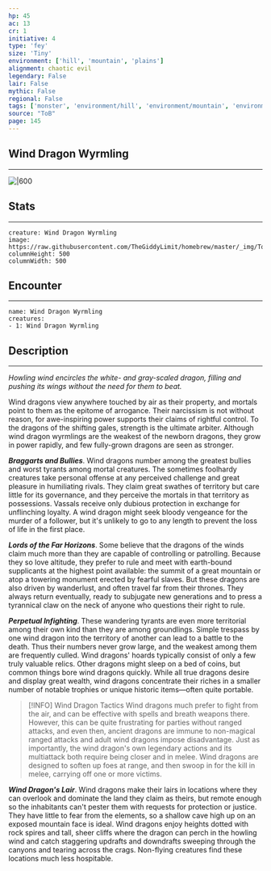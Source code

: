 ```yaml
---
hp: 45
ac: 13
cr: 1
initiative: 4
type: 'fey'    
size: 'Tiny'
environment: ['hill', 'mountain', 'plains']
alignment: chaotic evil
legendary: False
lair: False
mythic: False
regional: False
tags: ['monster', 'environment/hill', 'environment/mountain', 'environment/plains']
source: "ToB"
page: 145
---
```


## Wind Dragon Wyrmling
---

![|600](https://raw.githubusercontent.com/TheGiddyLimit/homebrew/master/_img/ToB/Young%20Wind%20Dragon.webp)

## Stats
---

```statblock
creature: Wind Dragon Wyrmling
image: https://raw.githubusercontent.com/TheGiddyLimit/homebrew/master/_img/ToB/token/Wind%20Dragon%20Wyrmling.png
columnHeight: 500
columnWidth: 500
```

## Encounter
---

```encounter-table
name: Wind Dragon Wyrmling
creatures:
- 1: Wind Dragon Wyrmling
```

## Description
---
_Howling wind encircles the white- and gray-scaled dragon, filling and pushing its wings without the need for them to beat._

Wind dragons view anywhere touched by air as their property, and mortals point to them as the epitome of arrogance. Their narcissism is not without reason, for awe-inspiring power supports their claims of rightful control. To the dragons of the shifting gales, strength is the ultimate arbiter. Although wind dragon wyrmlings are the weakest of the newborn dragons, they grow in power rapidly, and few fully-grown dragons are seen as stronger.

**_Braggarts and Bullies_**. Wind dragons number among the greatest bullies and worst tyrants among mortal creatures. The sometimes foolhardy creatures take personal offense at any perceived challenge and great pleasure in humiliating rivals. They claim great swathes of territory but care little for its governance, and they perceive the mortals in that territory as possessions. Vassals receive only dubious protection in exchange for unflinching loyalty. A wind dragon might seek bloody vengeance for the murder of a follower, but it's unlikely to go to any length to prevent the loss of life in the first place.

**_Lords of the Far Horizons_**. Some believe that the dragons of the winds claim much more than they are capable of controlling or patrolling. Because they so love altitude, they prefer to rule and meet with earth-bound supplicants at the highest point available: the summit of a great mountain or atop a towering monument erected by fearful slaves. But these dragons are also driven by wanderlust, and often travel far from their thrones. They always return eventually, ready to subjugate new generations and to press a tyrannical claw on the neck of anyone who questions their right to rule.

**_Perpetual Infighting_**. These wandering tyrants are even more territorial among their own kind than they are among groundlings. Simple trespass by one wind dragon into the territory of another can lead to a battle to the death. Thus their numbers never grow large, and the weakest among them are frequently culled.
Wind dragons' hoards typically consist of only a few truly valuable relics. Other dragons might sleep on a bed of coins, but common things bore wind dragons quickly. While all true dragons desire and display great wealth, wind dragons concentrate their riches in a smaller number of notable trophies or unique historic items—often quite portable.

> [!INFO] Wind Dragon Tactics
>Wind dragons much prefer to fight from the air, and can be effective with spells and breath weapons there. However, this can be quite frustrating for parties without ranged attacks, and even then, ancient dragons are immune to non-magical ranged attacks and adult wind dragons impose disadvantage. Just as importantly, the wind dragon's own legendary actions and its multiattack both require being closer and in melee. Wind dragons are designed to soften up foes at range, and then swoop in for the kill in melee, carrying off one or more victims.


**_Wind Dragon's Lair_**. Wind dragons make their lairs in locations where they can overlook and dominate the land they claim as theirs, but remote enough so the inhabitants can't pester them with requests for protection or justice. They have little to fear from the elements, so a shallow cave high up on an exposed mountain face is ideal. Wind dragons enjoy heights dotted with rock spires and tall, sheer cliffs where the dragon can perch in the howling wind and catch staggering updrafts and downdrafts sweeping through the canyons and tearing across the crags. Non-flying creatures find these locations much less hospitable.




